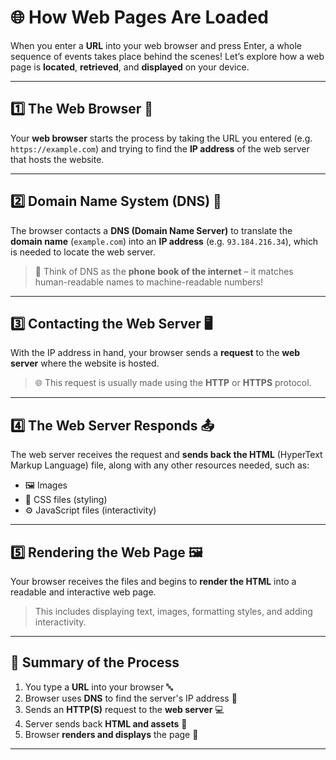# 🌐 How Web Pages Are Loaded

When you enter a **URL** into your web browser and press Enter, a whole sequence of events takes place behind the scenes! Let’s explore how a web page is **located**, **retrieved**, and **displayed** on your device.

---

## 1️⃣ The Web Browser 🧭

Your **web browser** starts the process by taking the URL you entered (e.g. `https://example.com`) and trying to find the **IP address** of the web server that hosts the website.

---

## 2️⃣ Domain Name System (DNS) 📡

The browser contacts a **DNS (Domain Name Server)** to translate the **domain name** (`example.com`) into an **IP address** (e.g. `93.184.216.34`), which is needed to locate the web server.

> 🧠 Think of DNS as the **phone book of the internet** – it matches human-readable names to machine-readable numbers!

---

## 3️⃣ Contacting the Web Server 🖥️

With the IP address in hand, your browser sends a **request** to the **web server** where the website is hosted.

> 🌐 This request is usually made using the **HTTP** or **HTTPS** protocol.

---

## 4️⃣ The Web Server Responds 📤

The web server receives the request and **sends back the HTML** (HyperText Markup Language) file, along with any other resources needed, such as:

- 🖼️ Images
- 🎨 CSS files (styling)
- ⚙️ JavaScript files (interactivity)

---

## 5️⃣ Rendering the Web Page 🖼️

Your browser receives the files and begins to **render the HTML** into a readable and interactive web page.

> This includes displaying text, images, formatting styles, and adding interactivity.

---

## 🔁 Summary of the Process

1. You type a **URL** into your browser 🔤
2. Browser uses **DNS** to find the server's IP address 📡
3. Sends an **HTTP(S)** request to the **web server** 💻
4. Server sends back **HTML and assets** 🧾
5. Browser **renders and displays** the page 🎨

---